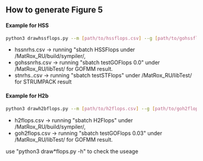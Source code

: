 ## How to generate Figure 5
#### Example for HSS
```bash
python3 drawhssflops.py --m [path/to/hssflops.csv] --g [path/to/gohssflops.csv] --s [path/to/stflops.csv]
```
- hssnrhs.csv -> running "sbatch HSSFlops under /MatRox_RU/build/sympiler/,
- gohssnrhs.csv -> running "sbatch testGOFlops 0.0" under /MatRox_RU/libTest/ for GOFMM result.
- stnrhs..csv  -> running "sbatch testSTFlops" under /MatRox_RU/libTest/ for STRUMPACK result
#### Example for H2b
```bash
python3 drawh2bflops.py --m [path/to/h2flops.csv] --g [path/to/goh2flops.csv]
```
- h2flops.csv -> running "sbatch H2Flops" under /MatRox_RU/build/sympiler/,
- goh2flops.csv -> running "sbatch testGOFlops 0.03" under /MatRox_RU/libTest/ for GOFMM result.

use "python3 draw*flops.py -h" to check the useage
